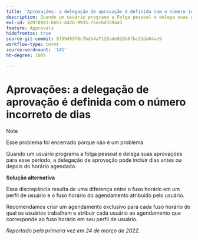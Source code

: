 ```yaml
---
title: 'Aprovações: a delegação de aprovação é definida com o número incorreto de dias'
description: Quando um usuário programa a Folga pessoal e delega suas aprovações para esse período, a delegação de aprovação pode incluir dias antes ou depois do horário agendado.
exl-id: 8d978983-b663-442b-9935-75ecbd359a43
feature: Approvals
hidefromtoc: true
source-git-commit: 875945978c7bdb4a7128ade826b6fbc31da04ae9
workflow-type: tm+mt
source-wordcount: '141'
ht-degree: 100%

---
```


# Aprovações: a delegação de aprovação é definida com o número incorreto de dias

<!--Live for workaround-->

>[!NOTE]
>
>Esse problema foi encerrado porque não é um problema.

Quando um usuário programa a folga pessoal e delega suas aprovações para esse período, a delegação de aprovação pode incluir dias antes ou depois do horário agendado.

**Solução alternativa**

Essa discrepância resulta de uma diferença entre o fuso horário em um perfil de usuário e o fuso horário do agendamento atribuído pelo usuário.

Recomendamos criar um agendamento exclusivo para cada fuso horário do qual os usuários trabalham e atribuir cada usuário ao agendamento que corresponde ao fuso horário em seu perfil de usuário.

_Reportado pela primeira vez em 24 de março de 2022._
